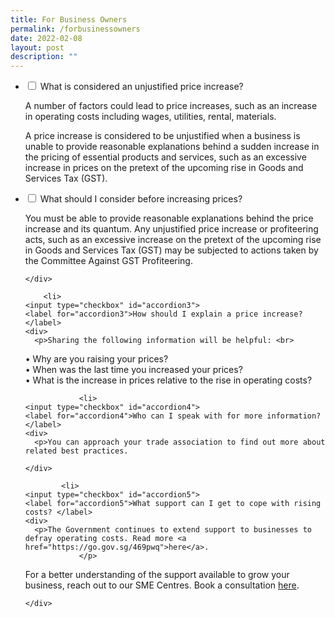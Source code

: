 ```yaml
---
title: For Business Owners
permalink: /forbusinessowners
date: 2022-02-08
layout: post
description: ""
---
```

<ul class="jekyllcodex_accordion">
  <li>
    <input type="checkbox" id="accordion1">
    <label for="accordion1">What is considered an unjustified price increase?</label>
    <div>
      <p>A number of factors could lead to price increases, such as an increase in operating costs including wages, utilities, rental, materials.  </p>
      <p>A price increase is considered to be unjustified when a business is unable to provide reasonable explanations behind a sudden increase in the pricing of  essential products and services, such as an excessive increase in prices on the pretext of the upcoming rise in Goods and Services Tax (GST).</p>
    </div>
  </li>
	<li>
    <input type="checkbox" id="accordion2">
    <label for="accordion2">What should I consider before increasing prices? </label>
    <div>
      <p>You must be able to provide reasonable explanations behind the price increase and its quantum. Any unjustified price increase or profiteering acts, such as an excessive increase on the pretext of the upcoming rise in Goods and Services Tax (GST) may be subjected to actions taken by the Committee Against GST Profiteering. </p>

    </div>
  </li>
	
		<li>
    <input type="checkbox" id="accordion3">
    <label for="accordion3">How should I explain a price increase?  </label>
    <div>
      <p>Sharing the following information will be helpful: <br>
			
•	Why are you raising your prices?<br>
•	When was the last time you increased your prices?<br>
•	What is the increase in prices relative to the rise in operating costs? <br>
</p>
			
				<li>
    <input type="checkbox" id="accordion4">
    <label for="accordion4">Who can I speak with for more information? </label>
    <div>
      <p>You can approach your trade association to find out more about related best practices. 
</p>

    </div>
  </li>
	
			<li>
    <input type="checkbox" id="accordion5">
    <label for="accordion5">What support can I get to cope with rising costs? </label>
    <div>
      <p>The Government continues to extend support to businesses to defray operating costs. Read more <a href="https://go.gov.sg/469pwq">here</a>. 
				</p>

<p>For a better understanding of the support available to grow your business, reach out to our SME Centres. Book a consultation <a href="https://www.enterprisesg.gov.sg/non-financial-assistance/for-singapore-companies/network-of-partners/sme-centres/overview">here</a>.

</p>

    </div>
  </li>
	</ul>